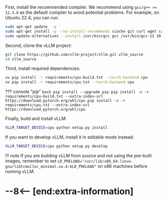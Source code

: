 First, install the recommended compiler. We recommend using `gcc/g++ >= 12.3.0` as the default compiler to avoid potential problems. For example, on Ubuntu 22.4, you can run:

```bash
sudo apt-get update  -y
sudo apt-get install -y --no-install-recommends ccache git curl wget ca-certificates gcc-12 g++-12 libtcmalloc-minimal4 libnuma-dev ffmpeg libsm6 libxext6 libgl1 jq lsof
sudo update-alternatives --install /usr/bin/gcc gcc /usr/bin/gcc-12 10 --slave /usr/bin/g++ g++ /usr/bin/g++-12
```

Second, clone the vLLM project:

```bash
git clone https://github.com/vllm-project/vllm.git vllm_source
cd vllm_source
```

Third, install required dependencies:

```bash
uv pip install -r requirements/cpu-build.txt --torch-backend cpu
uv pip install -r requirements/cpu.txt --torch-backend cpu
```

??? console "pip"
    ```bash
    pip install --upgrade pip
    pip install -v -r requirements/cpu-build.txt --extra-index-url https://download.pytorch.org/whl/cpu
    pip install -v -r requirements/cpu.txt --extra-index-url https://download.pytorch.org/whl/cpu
    ```

Finally, build and install vLLM:

```bash
VLLM_TARGET_DEVICE=cpu python setup.py install
```

If you want to develop vLLM, install it in editable mode instead.

```bash
VLLM_TARGET_DEVICE=cpu python setup.py develop
```

!!! note
    If you are building vLLM from source and not using the pre-built images, remember to set `LD_PRELOAD="/usr/lib/x86_64-linux-gnu/libtcmalloc_minimal.so.4:$LD_PRELOAD"` on x86 machines before running vLLM.

# --8<-- [end:extra-information]

